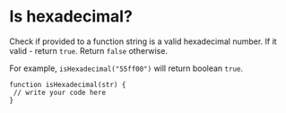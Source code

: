 # Is hexadecimal?
 Check if provided to a function string is a valid hexadecimal number. If it valid - return `true`. Return `false` otherwise.

For example, `isHexadecimal("55ff00")` will return boolean `true`.

```
function isHexadecimal(str) {
 // write your code here
}
```

